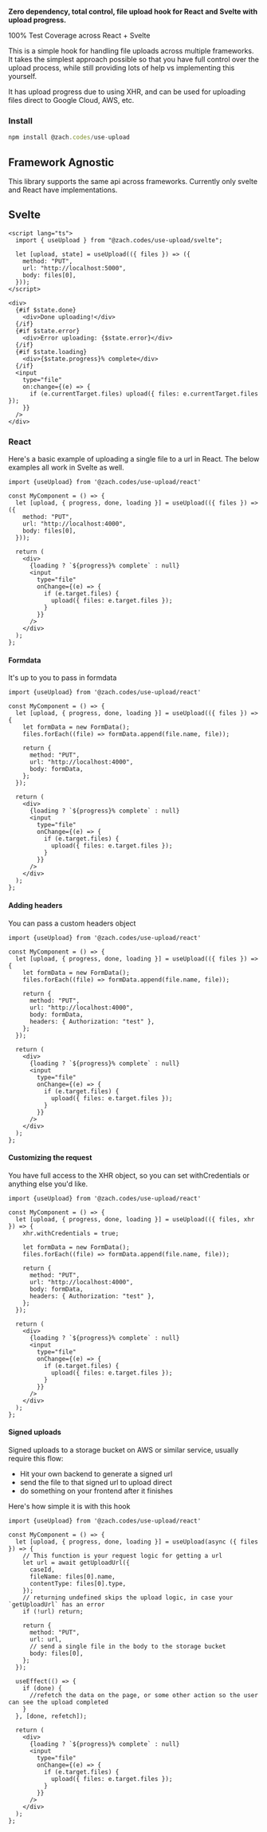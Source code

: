 **Zero dependency, total control, file upload hook for React and Svelte with upload progress.**

100% Test Coverage across React + Svelte

This is a simple hook for handling file uploads across multiple frameworks. It takes the simplest approach possible so that you have full control over the upload process, while still providing lots of help vs implementing this yourself.

It has upload progress due to using XHR, and can be used for uploading files direct to Google Cloud, AWS, etc.

### Install

```js
npm install @zach.codes/use-upload
```

## Framework Agnostic

This library supports the same api across frameworks. Currently only svelte and React have implementations.

## Svelte

```svelte
<script lang="ts">
  import { useUpload } from "@zach.codes/use-upload/svelte";

  let [upload, state] = useUpload(({ files }) => ({
    method: "PUT",
    url: "http://localhost:5000",
    body: files[0],
  }));
</script>

<div>
  {#if $state.done}
    <div>Done uploading!</div>
  {/if}
  {#if $state.error}
    <div>Error uploading: {$state.error}</div>
  {/if}
  {#if $state.loading}
    <div>{$state.progress}% complete</div>
  {/if}
  <input
    type="file"
    on:change={(e) => {
      if (e.currentTarget.files) upload({ files: e.currentTarget.files });
    }}
  />
</div>

```

### React

Here's a basic example of uploading a single file to a url in React. The below examples all work in Svelte as well.

```tsx
import {useUpload} from '@zach.codes/use-upload/react'

const MyComponent = () => {
  let [upload, { progress, done, loading }] = useUpload(({ files }) => ({
    method: "PUT",
    url: "http://localhost:4000",
    body: files[0],
  }));

  return (
    <div>
      {loading ? `${progress}% complete` : null}
      <input
        type="file"
        onChange={(e) => {
          if (e.target.files) {
            upload({ files: e.target.files });
          }
        }}
      />
    </div>
  );
};
```

#### Formdata

It's up to you to pass in formdata

```tsx
import {useUpload} from '@zach.codes/use-upload/react'

const MyComponent = () => {
  let [upload, { progress, done, loading }] = useUpload(({ files }) => {
    let formData = new FormData();
    files.forEach((file) => formData.append(file.name, file));

    return {
      method: "PUT",
      url: "http://localhost:4000",
      body: formData,
    };
  });

  return (
    <div>
      {loading ? `${progress}% complete` : null}
      <input
        type="file"
        onChange={(e) => {
          if (e.target.files) {
            upload({ files: e.target.files });
          }
        }}
      />
    </div>
  );
};
```

#### Adding headers

You can pass a custom headers object

```tsx
import {useUpload} from '@zach.codes/use-upload/react'

const MyComponent = () => {
  let [upload, { progress, done, loading }] = useUpload(({ files }) => {
    let formData = new FormData();
    files.forEach((file) => formData.append(file.name, file));

    return {
      method: "PUT",
      url: "http://localhost:4000",
      body: formData,
      headers: { Authorization: "test" },
    };
  });

  return (
    <div>
      {loading ? `${progress}% complete` : null}
      <input
        type="file"
        onChange={(e) => {
          if (e.target.files) {
            upload({ files: e.target.files });
          }
        }}
      />
    </div>
  );
};
```

#### Customizing the request

You have full access to the XHR object, so you can set withCredentials or anything else you'd like.

```tsx
import {useUpload} from '@zach.codes/use-upload/react'

const MyComponent = () => {
  let [upload, { progress, done, loading }] = useUpload(({ files, xhr }) => {
    xhr.withCredentials = true;

    let formData = new FormData();
    files.forEach((file) => formData.append(file.name, file));

    return {
      method: "PUT",
      url: "http://localhost:4000",
      body: formData,
      headers: { Authorization: "test" },
    };
  });

  return (
    <div>
      {loading ? `${progress}% complete` : null}
      <input
        type="file"
        onChange={(e) => {
          if (e.target.files) {
            upload({ files: e.target.files });
          }
        }}
      />
    </div>
  );
};
```

#### Signed uploads

Signed uploads to a storage bucket on AWS or similar service, usually require this flow:

- Hit your own backend to generate a signed url
- send the file to that signed url to upload direct
- do something on your frontend after it finishes

Here's how simple it is with this hook

```tsx
import {useUpload} from '@zach.codes/use-upload/react'

const MyComponent = () => {
  let [upload, { progress, done, loading }] = useUpload(async ({ files }) => {
    // This function is your request logic for getting a url
    let url = await getUploadUrl({
      caseId,
      fileName: files[0].name,
      contentType: files[0].type,
    });
    // returning undefined skips the upload logic, in case your `getUploadUrl` has an error
    if (!url) return;

    return {
      method: "PUT",
      url: url,
      // send a single file in the body to the storage bucket
      body: files[0],
    };
  });

  useEffect(() => {
    if (done) {
      //refetch the data on the page, or some other action so the user can see the upload completed
    }
  }, [done, refetch]);

  return (
    <div>
      {loading ? `${progress}% complete` : null}
      <input
        type="file"
        onChange={(e) => {
          if (e.target.files) {
            upload({ files: e.target.files });
          }
        }}
      />
    </div>
  );
};
```
